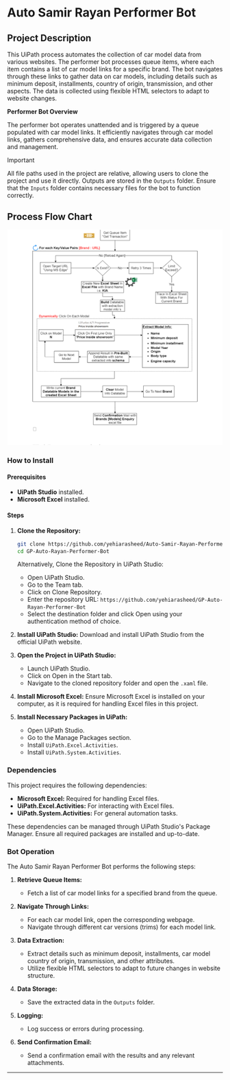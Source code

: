 # Auto Samir Rayan Performer Bot

## Project Description

This UiPath process automates the collection of car model data from various websites. The performer bot processes queue items, where each item contains a list of car model links for a specific brand. The bot navigates through these links to gather data on car models, including details such as minimum deposit, installments, country of origin, transmission, and other aspects. The data is collected using flexible HTML selectors to adapt to website changes.

**Performer Bot Overview**

The performer bot operates unattended and is triggered by a queue populated with car model links. It efficiently navigates through car model links, gathers comprehensive data, and ensures accurate data collection and management.

>[!IMPORTANT]
>All file paths used in the project are relative, allowing users to clone the project and use it directly. Outputs are stored in the `Outputs` folder. Ensure that the `Inputs` folder contains necessary files for the bot to function correctly.

## Process Flow Chart
![Process Flow Chart](processFlowChart.jpg)
### How to Install

#### Prerequisites

- **UiPath Studio** installed.
- **Microsoft Excel** installed.

#### Steps

1. **Clone the Repository:**
   ```bash
   git clone https://github.com/yehiarasheed/Auto-Samir-Rayan-Performer-Bot
   cd GP-Auto-Rayan-Performer-Bot
   ```

   Alternatively, Clone the Repository in UiPath Studio:
   - Open UiPath Studio.
   - Go to the Team tab.
   - Click on Clone Repository.
   - Enter the repository URL: `https://github.com/yehiarasheed/GP-Auto-Rayan-Performer-Bot`
   - Select the destination folder and click Open using your authentication method of choice.

2. **Install UiPath Studio:** Download and install UiPath Studio from the official UiPath website.

3. **Open the Project in UiPath Studio:**
   - Launch UiPath Studio.
   - Click on Open in the Start tab.
   - Navigate to the cloned repository folder and open the `.xaml` file.

4. **Install Microsoft Excel:** Ensure Microsoft Excel is installed on your computer, as it is required for handling Excel files in this project.

5. **Install Necessary Packages in UiPath:**
   - Open UiPath Studio.
   - Go to the Manage Packages section.
   - Install `UiPath.Excel.Activities`.
   - Install `UiPath.System.Activities`.

### Dependencies

This project requires the following dependencies:
- **Microsoft Excel:** Required for handling Excel files.
- **UiPath.Excel.Activities:** For interacting with Excel files.
- **UiPath.System.Activities:** For general automation tasks.

These dependencies can be managed through UiPath Studio's Package Manager. Ensure all required packages are installed and up-to-date.

### Bot Operation

The Auto Samir Rayan Performer Bot performs the following steps:

1. **Retrieve Queue Items:**
   - Fetch a list of car model links for a specified brand from the queue.

2. **Navigate Through Links:**
   - For each car model link, open the corresponding webpage.
   - Navigate through different car versions (trims) for each model link.

3. **Data Extraction:**
   - Extract details such as minimum deposit, installments, car model country of origin, transmission, and other attributes.
   - Utilize flexible HTML selectors to adapt to future changes in website structure.

4. **Data Storage:**
   - Save the extracted data in the `Outputs` folder.

5. **Logging:**
   - Log success or errors during processing.

6. **Send Confirmation Email:**
   - Send a confirmation email with the results and any relevant attachments.




---
